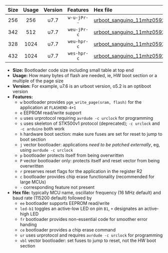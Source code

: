 |Size|Usage|Version|Features|Hex file|
|:-:|:-:|:-:|:-:|:--|
|256|256|u7.7|`w-u-jPr--`|[urboot_sanguino_11mhz0592_115200bps_led+b0_fr_ur_vbl.hex](https://raw.githubusercontent.com/stefanrueger/urboot.hex/main/boards/sanguino/fcpu_11mhz0592/115200_bps/urboot_sanguino_11mhz0592_115200bps_led+b0_fr_ur_vbl.hex)|
|342|512|u7.7|`weu-jPr-c`|[urboot_sanguino_11mhz0592_115200bps_ee_led+b0_fr_ce_ur_vbl.hex](https://raw.githubusercontent.com/stefanrueger/urboot.hex/main/boards/sanguino/fcpu_11mhz0592/115200_bps/urboot_sanguino_11mhz0592_115200bps_ee_led+b0_fr_ce_ur_vbl.hex)|
|328|1024|u7.7|`weu-hpr-c`|[urboot_sanguino_11mhz0592_115200bps_ee_led+b0_fr_ce_ur.hex](https://raw.githubusercontent.com/stefanrueger/urboot.hex/main/boards/sanguino/fcpu_11mhz0592/115200_bps/urboot_sanguino_11mhz0592_115200bps_ee_led+b0_fr_ce_ur.hex)|
|432|1024|u7.7|`wes-hpr-c`|[urboot_sanguino_11mhz0592_115200bps_ee_led+b0_fr_ce.hex](https://raw.githubusercontent.com/stefanrueger/urboot.hex/main/boards/sanguino/fcpu_11mhz0592/115200_bps/urboot_sanguino_11mhz0592_115200bps_ee_led+b0_fr_ce.hex)|

- **Size:** Bootloader code size including small table at top end
- **Usage:** How many bytes of flash are needed, ie, HW boot section or a multiple of the page size
- **Version:** For example, u7.6 is an urboot version, o5.2 is an optiboot version
- **Features:**
  + `w` bootloader provides `pgm_write_page(sram, flash)` for the application at `FLASHEND-4+1`
  + `e` EEPROM read/write support
  + `u` uses urprotocol requiring `avrdude -c urclock` for programming
  + `s` uses skeleton of STK500v1 protocol (deprecated); `-c urclock` and `-c arduino` both work
  + `h` hardware boot section: make sure fuses are set for reset to jump to boot section
  + `j` vector bootloader: applications *need to be patched externally*, eg, using `avrdude -c urclock`
  + `p` bootloader protects itself from being overwritten
  + `P` vector bootloader only: protects itself and reset vector from being overwritten
  + `r` preserves reset flags for the application in the register R2
  + `c` bootloader provides chip erase functionality (recommended for large MCUs)
  + `-` corresponding feature not present
- **Hex file:** typically MCU name, oscillator frequency (16 MHz default) and baud rate (115200 default) followed by
  + `ee` bootloader supports EEPROM read/write
  + `led-b1` toggles an active-low LED on pin `B1`, `+` designates an active-high LED
  + `fr` bootloader provides non-essential code for smoother error handing
  + `ce` bootloader provides a chip erase command
  + `ur` uses urprotocol and requires `avrdude -c urclock` for programming
  + `vbl` vector bootloader: set fuses to jump to reset, not the HW boot section
